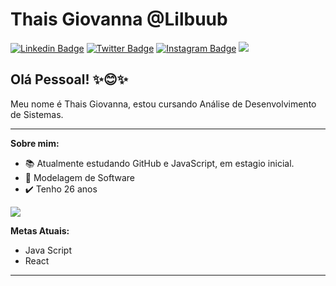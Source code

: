 # Thais Giovanna @Lilbuub

[![Linkedin Badge](https://img.shields.io/badge/-LinkedIn-blue?style=flat&logo=LinkedIn&logoColor=white)](https://www.linkedin.com/)
[![Twitter Badge](https://img.shields.io/badge/-Twitter-1ca0f1?style=flat&logo=Twitter&logoColor=white)](https://twitter.com/)
[![Instagram Badge](https://img.shields.io/badge/-Instagram-C13584?style=flat&logo=Instagram&logoColor=white)](https://www.instagram.com/Lilbuob)
![](https://komarev.com/ghpvc/?username=lilbuub&label=Profile+Views&style=flat&color=C13584)


## Olá Pessoal! ✨😊✨

Meu nome é Thais Giovanna, estou cursando Análise de Desenvolvimento de Sistemas.

---

**Sobre mim:**
- 📚 Atualmente estudando GitHub e JavaScript, em estagio inicial.
- 📙 Modelagem de Software
- ✔️ Tenho 26 anos

![](https://media.tenor.com/rkY5QA5c3VAAAAAC/gato-digitando.gif)

**Metas Atuais:**
- Java Script
- React
---